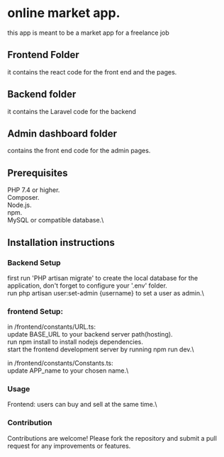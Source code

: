 # online market app.


this app is meant to be a market app for a freelance job


## Frontend Folder
it contains the react code for the front end and the pages.


## Backend folder
it contains the Laravel code for the backend


## Admin dashboard folder
contains the front end code for the admin pages.

## Prerequisites 

PHP 7.4 or higher.\
Composer.\
Node.js.\
npm.\
MySQL or compatible database.\

## Installation instructions

### Backend Setup

first run 'PHP artisan migrate' to create the local database for the application, don't forget to configure your '.env' folder.\
run php artisan user:set-admin {username} to set a user as admin.\

### frontend Setup:
in /frontend/constants/URL.ts:\
update BASE_URL to your backend server path(hosting).\
run npm install to install nodejs dependencies.\
start the frontend development server by running npm run dev.\

in /frontend/constants/Constants.ts:\
update APP_name to your chosen name.\


### Usage

Frontend: users can buy and sell at the same time.\

### Contribution 

Contributions are welcome! Please fork the repository and submit a pull request for any improvements or features.



